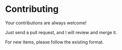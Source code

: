 # Contributing

Your contributions are always welcome!

Just send a pull request, and I will review and merge it.

For new items, please follow the existing format.

